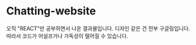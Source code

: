 # Chatting-website

오직 "REACT"만 공부하면서 나온 결과물입니다. 디자인 같은 건 전부 구글링입니다.
따라서 코드가 어설프거나 가독성이 떨어질 수 있습니다.
